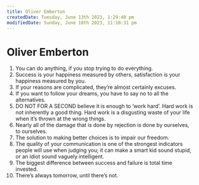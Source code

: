 ```yaml
---
title: Oliver Emberton
createdDate: Tuesday, June 13th 2023, 1:29:40 pm
modifiedDate: Sunday, June 18th 2023, 11:10:31 pm
---
```


# Oliver Emberton

1. You can do anything, if you stop trying to do everything.
2. Success is your happiness measured by others, satisfaction is your happiness measured by you.
3. If your reasons are complicated, they’re almost certainly excuses.
4. If you want to follow your dreams, you have to say no to all the alternatives.
5. DO NOT FOR A SECOND believe it is enough to ‘work hard’. Hard work is not inherently a good thing. Hard work is a disgusting waste of your life when it’s thrown at the wrong things.
6. Nearly all of the damage that is done by rejection is done by ourselves, to ourselves.
7. The solution to making better choices is to impair our freedom.
8. The quality of your communication is one of the strongest indicators people will use when judging you; it can make a smart kid sound stupid, or an idiot sound vaguely intelligent.
9. The biggest difference between success and failure is total time invested.
10. There’s always tomorrow, until there’s not.
